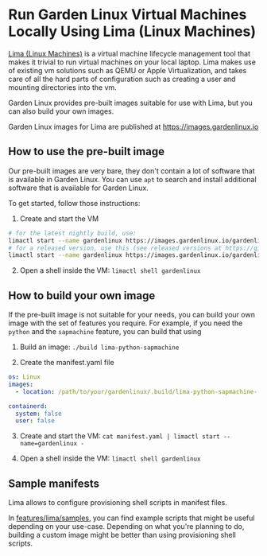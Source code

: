 # Run Garden Linux Virtual Machines Locally Using Lima (Linux Machines)

[Lima (Linux Machines)](https://lima-vm.io) is a virtual machine lifecycle management tool that makes it trivial to run virtual machines on your local laptop.
Lima makes use of existing vm solutions such as QEMU or Apple Virtualization, and takes care of all the hard parts of configuration such as creating a user and mounting directories into the vm.

Garden Linux provides pre-built images suitable for use with Lima, but you can also build your own images.

Garden Linux images for Lima are published at https://images.gardenlinux.io

## How to use the pre-built image

Our pre-built images are very bare, they don't contain a lot of software that is available in Garden Linux.
You can use `apt` to search and install additional software that is available for Garden Linux.

To get started, follow those instructions:

1. Create and start the VM

```bash
# for the latest nightly build, use:
limactl start --name gardenlinux https://images.gardenlinux.io/gardenlinux.yaml
# for a released version, use this (see released versions at https://github.com/gardenlinux/gardenlinux/releases):
limactl start --name gardenlinux https://images.gardenlinux.io/gardenlinux-$VERSION.yaml
```

2. Open a shell inside the VM: `limactl shell gardenlinux`

## How to build your own image

If the pre-built image is not suitable for your needs, you can build your own image with the set of features you require.
For example, if you need the `python` and the `sapmachine` feature, you can build that using

1. Build an image: `./build lima-python-sapmachine`

2. Create the manifest.yaml file

```yaml
os: Linux
images:
  - location: /path/to/your/gardenlinux/.build/lima-python-sapmachine-[ARCH]-[VERSION]-[COMMIT_SHA].qcow2

containerd:
  system: false
  user: false
```

3. Create and start the VM: `cat manifest.yaml | limactl start --name=gardenlinux -`

4. Open a shell inside the VM: `limactl shell gardenlinux`

## Sample manifests

Lima allows to configure provisioning shell scripts in manifest files.

In [features/lima/samples](https://github.com/gardenlinux/gardenlinux/tree/main/features/lima/samples), you can find example scripts that might be useful depending on your use-case.
Depending on what you're planning to do, building a custom image might be better than using provisioning shell scripts.
